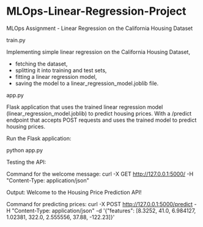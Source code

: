 # MLOps-Linear-Regression-Project
MLOps Assignment - Linear Regression on the California Housing Dataset


train.py

Implementing simple linear regression on the California Housing Dataset, 
- fetching the dataset, 
- splitting it into training and test sets, 
- fitting a linear regression model, 
- saving the model to a linear_regression_model.joblib file.



app.py

Flask application that uses the trained linear regression model (linear_regression_model.joblib) to predict housing prices.
With a /predict endpoint that accepts POST requests and uses the trained model to predict housing prices.

Run the Flask application:

python app.py


Testing the API:

Command for the welcome message:
curl -X GET http://127.0.0.1:5000/ -H "Content-Type: application/json"

Output:
Welcome to the Housing Price Prediction API!


Command for predicting prices:
curl -X POST http://127.0.0.1:5000/predict -H "Content-Type: application/json" -d '{"features": [8.3252, 41.0, 6.984127, 1.02381, 322.0, 2.555556, 37.88, -122.23]}'
